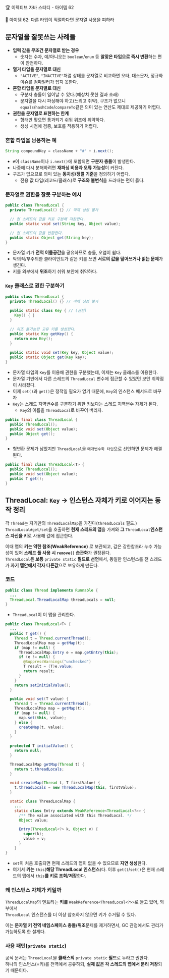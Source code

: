 :trophy: 이펙티브 자바 스터디 - 아이템 62

:book: 아이템 62: 다른 타입이 적절하다면 문자열 사용을 피하라

## 문자열을 잘못쓰는 사례들
- **입력 값을 무조건 문자열로 받는 경우**  
  - 숫자는 수자, 예/아니오는 `boolean`/`enum` 등 **알맞은 타입으로 즉시 변환**하는 편이 안전하다.
- **열거 타입을 문자열로 대신**
  - `"ACTIVE"`, `"INACTIVE"`처럼 상태를 문자열로 비교하면 오타, 대소문자, 정규화 이슈를 컴파일러가 잡지 못한다.
- **혼합 타입을 문자열로 대신**
  - 구분자 충돌이 일어날 수 있다.(예상치 못한 결과 초래) 
  - 문자열을 다시 파싱해야 하고(느리고 취약), 구조가 없으니 `equals`/`hashCode`/`compareTo`같은 의미 있는 연산도 제대로 제공하기 어렵다.
- **권한을 문자열로 표현하는 한계**
  - 형태만 맞으면 통과되기 쉬워 위조에 취약하다.
  - 생성 시점에 검증, 보호를 적용하기 어렵다.

### 혼합 타입을 남용하는 예
```java
String compoundKey = className + "#" + i.next();
```
- `#`이 `className`이나 `i.next()`에 포함되면 **구분자 충돌**이 발생한다.
- 나중에 다시 분해하려면 **재파싱 비용과 오류 가능성**이 커진다.
- 구조가 없으므로 의미 있는 **동치성/정렬 기준**을 정의하기 어렵다.
  - 전용 값 타입(레코드/클래스)로 **구조와 불변식**을 드러내는 편이 옳다.

### 문자열로 권한을 잘못 구분하는 예시
```java
public class ThreadLocal {
  private ThreadLocal() {} // 객체 생성 불가

  // 현 스레드의 값을 키로 구분해 저장한다.
  public static void set(String key, Object value);

  // 현 스레드의 값을 반환한다.
  public static Object get(String key);
}
```
- 문자열 키가 **전역 이름공간**을 공유하므로 충돌, 오염이 쉽다.
- 악의적/부주의한 클라이언트가 같은 키를 쓰면 **서로의 값을 덮어쓰거나 읽는 문제**가 생긴다.
- 키를 외부에서 **위조**하기 쉬워 보안에 취약하다.

### `Key` 클래스로 권한 구분하기
```java
public class ThreadLocal {
  private ThreadLocal() {} // 객체 생성 불가
  
  public static class Key { // (권한)
    Key() { }
  }

  // 위조 불가능한 고유 키를 생성한다.
  public static Key getKey() {
    return new Key();
  }
  
  public static void set(Key key, Object value);
  public static Object get(Key key);
}
```
- 문자열 타입의 `Key`를 이용해 권한을 구분했는데, 이제는 `Key` 클래스를 이용한다.
- 문자열 기반에서 다른 스레드의 `ThreadLocal` 변수에 접근할 수 있었던 보안 취약점이 사라졌다.
- 이제 `set()`과 `get()`은 정적일 필요가 없기 때문에, `Key`의 인스턴스 메서드로 바꾸자
- `Key`는 스레드 지역변수를 구분하기 위한 키보다는 스레드 지역변수 자체가 된다.
  - `Key`의 이름을 `ThreadLocal`로 바꾸어 버리자.

```java
public final class ThreadLocal {
  public ThreadLocal();
  public void set(Object value);
  public Object get();
}
```
- 형변환 문제가 남았지만 `ThreadLocal`을 `매개변수화 타입`으로 선언하면 문제가 해결된다.

```java
public final class ThreadLocal<T> {
  public ThreadLocal();
  public void set(Object value);
  public T get();
}
```

## ThreadLocal: `Key` -> 인스턴스 자체가 키로 이어지는 동작 정리
각 `Thread`는 자기만의 `ThreadLocalMap`을 가진다(`threadLocals` 필드.)  
`ThreadLocal#get/set`을 호출하면 **현재 스레드의 맵**을 가져와 **그** `ThreadLocal`**인스턴스 자신을 키**로 사용해 값에 접근한다.

이때 맵의 **키는 약한 참조(WeakReference)** 로 보관되고, 값은 강한참조라 누수 가능성이 있어 **스레드 풀 사용 시 `remove()` 습관화**가 권장된다.  
`ThreadLocal`**은 보통** `private static` **필드로 선언**해서, 동일한 인스턴스를 전 스레드가 **자기 맵안에서 각자 다른값**으로 보유하게 만든다.


### 코드 
```java
public class Thread implements Runnable {
  ...
  ThreadLocal.ThreadLocalMap threadLocals = null;
}
```
- `ThreadLocal`이 이 맵을 관리한다.
```java
public class ThreadLocal<T> {
  ...
  public T get() {
    Thread t = Thread.currentThread();
    ThreadLocalMap map = getMap(t);
    if (map != null) {
      ThreadLocalMap.Entry e = map.getEntry(this);
      if (e != null) {
        @SuppressWarnings("unchecked")
        T result = (T)e.value;
        return result;
      }
    }
    return setInitialValue();
  }

  public void set(T value) {
    Thread t = Thread.currentThread();
    ThreadLocalMap map = getMap(t);
    if (map != null) {
      map.set(this, value);
    } else {
      createMap(t, value);
    }
  }
  
  protected T initialValue() {
    return null;
  }

  ThreadLocalMap getMap(Thread t) {
    return t.threadLocals;
  }

  void createMap(Thread t, T firstValue) {
    t.threadLocals = new ThreadLocalMap(this, firstValue);
  }

  static class ThreadLocalMap {
    ...
    static class Entry extends WeakReference<ThreadLocal<?>> {
      /** The value associated with this ThreadLocal. */
      Object value;

      Entry(ThreadLocal<?> k, Object v) {
        super(k);
        value = v;
      }
    }
}
```
- `set`이 처음 호출되면 현재 스레드의 맵이 없을 수 있으므로 **지연 생성**한다.
- 여기서 **키는** `this`(**해당 ThreadLocal 인스턴스**)다. 이후 `get()`/`set()`은 현재 스레드의 맵에서 `this`**를 키로 조회/저장**한다.

### 왜 인스턴스 자체가 키일까
`ThreadLocalMap`의 엔트리는 **키를** `WeakReference<ThreadLocal<?>>`로 들고 있어, 외부에서  
`ThreadLocal` 인스턴스를 더 이상 참조하지 않으면 키가 수거될 수 있다.

이는 **문자열 키 전역 네임스페이스 충돌/위조**문제를 제거하면서, GC 관점에서도 관리가 가능하도록 한 설계다.

### 사용 패턴(`private static`)
공식 문서는 `ThreadLocal`을 **클래스의** `private static` **필드**로 두라고 권한다.  
하나의 인스턴스(=키)를 전역에서 공유하되, **실제 값은 각 스레드의 맵에서 분리 저장**되기 때문이다.